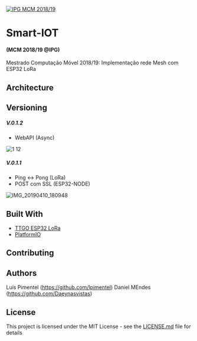 <a href="http://mcm.ipg.pt"><img src="http://www.ipg.pt/website/imgs/logotipo_ipg.jpg" title="IPG(MCM)" alt="IPG MCM 2018/19"></a>

# Smart-IOT
#### (MCM 2018/19 @IPG)
Mestrado Computação Móvel 2018/19: Implementação rede Mesh com ESP32 LoRa

## Architecture


## Versioning
##### V.0.1.2

* WebAPI (Async)

![1 12](https://user-images.githubusercontent.com/2634610/55960148-19274600-5c64-11e9-9429-b1ace16907a9.PNG)

##### V.0.1.1

* Ping <-> Pong (LoRa)
* POST com SSL (ESP32-NODE)

![IMG_20190410_180948](https://user-images.githubusercontent.com/2634610/55899368-85e70580-5bbc-11e9-8db2-6111620d54fc.jpg)

## Built With

* [TTGO ESP32 LoRa](https://eu.banggood.com/buy/ttgo.html?zf=31340941)
* [PlatformIO](https://platformio.org/)


## Contributing

## Authors
Luís Pimentel (https://github.com/lpimentel)
Daniel MEndes (https://github.com/Daeynasvistas)

## License

This project is licensed under the MIT License - see the [LICENSE.md](LICENSE.md) file for details
